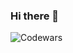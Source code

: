 ### Hi there 👋
![Codewars](https://img.shields.io/badge/Codewars-B1361E?style=for-the-badge&logo=codewars&logoColor=grey)
<!--
**vr242kj/vr242kj** is a ✨ _special_ ✨ repository because its `README.md` (this file) appears on your GitHub profile.


Here are some ideas to get you started:

- 🔭 I’m currently working on ...
- 🌱 I’m currently learning ...
- 👯 I’m looking to collaborate on ...
- 🤔 I’m looking for help with ...
-->
